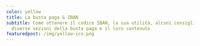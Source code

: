 ```yaml
---
color: yellow
title: La busta paga & IBAN
subtitle: Come ottenere il codice IBAN, la sua utilità, alcuni consigli sulle
  diverse sezioni della busta paga e il loro contenuto
featuredpost: /img/yellow-ico.png
---
```


